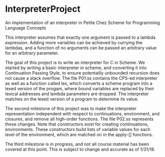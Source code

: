 # InterpreterProject
An implementation of an interpreter in Petite Chez Scheme for Programming Language Concepts

This interpreter assumes that exactly one argument is passed to a lambda expression. Adding more variables
can be achieved by currying the lambdas, and a function of no arguments can be passed an arbitrary value for an arbitrary parameter.

The goal of this project is to write an interpreter for C in Scheme. We started by writing a basic interpreter
in scheme, and converting it into Continuation Passing Style, to ensure potentailly unbounded recursion does not
cause a stack overflow. The file P01.ss contains the CPS-ed interpreter as well as a function called lex, which converts
a scheme program into a lexed version of the progam, where bound variables are replaced by their lexical addresses
and lambda parameters are dropped. The interpreter matches on the lexed version of a program to determine its value.

The second milestone of this project was to make the interpreter representation independent with respect to continuations, environment,
and closures, and remove all high-order functions. The file P02.ss represents these changes. Note that constructors exist for creating
continuations, environments. These constructors build lists of variable values for each level of the environment, which are matched on
in the apply-[] functions. 

The third milestone is in progress, and not all course material has been covered at this point. This is subject to change and accurate 
as of 1/31/18.
